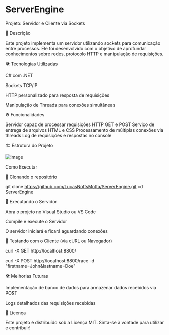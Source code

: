 # ServerEngine

Projeto: Servidor e Cliente via Sockets

📌 Descrição

Este projeto implementa um servidor utilizando sockets para comunicação entre processos. Ele foi desenvolvido com o objetivo de aprofundar conhecimentos sobre redes, protocolo HTTP e manipulação de requisições.

🛠 Tecnologias Utilizadas

C# com .NET

Sockets TCP/IP

HTTP personalizado para resposta de requisições

Manipulação de Threads para conexões simultâneas

⚙️ Funcionalidades

Servidor capaz de processar requisições HTTP GET e POST
Serviço de entrega de arquivos HTML e CSS
Processamento de múltiplas conexões via threads
Log de requisições e respostas no console

🏗 Estrutura do Projeto


![image](https://github.com/user-attachments/assets/765bea30-ee7d-47f6-91fd-63375d38b2f6)


Como Executar

📌 Clonando o repositório

git clone https://github.com/LucasNoffsMotta/ServerEngine.git
cd ServerEngine

📡 Executando o Servidor

Abra o projeto no Visual Studio ou VS Code

Compile e execute o Servidor

O servidor iniciará e ficará aguardando conexões

🔗 Testando com o Cliente (via cURL ou Navegador)

curl -X GET http://localhost:8800/

curl -X POST http://localhost:8800/race -d "firstname=John&lastname=Doe"

🛠 Melhorias Futuras

Implementação de banco de dados para armazenar dados recebidos via POST

Logs detalhados das requisições recebidas

📜 Licença

Este projeto é distribuído sob a Licença MIT. Sinta-se à vontade para utilizar e contribuir!


